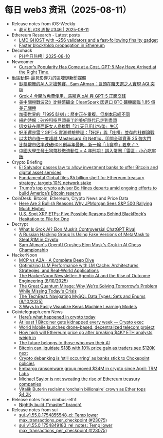 # 每日 web3 资讯（2025-08-11）

- Release notes from iOS-Weekly
  - [老司机 iOS 周报 #346 | 2025-08-11](https://github.com/SwiftOldDriver/iOS-Weekly/releases/tag/%23346)
- Ethereum Research - Latest posts
  - [LMD GHOST with ~256 validators and a fast-following finality gadget](https://ethresear.ch/t/lmd-ghost-with-256-validators-and-a-fast-following-finality-gadget/22856#post_10)
  - [Faster block/blob propagation in Ethereum](https://ethresear.ch/t/faster-block-blob-propagation-in-ethereum/21370?page=3#post_56)
- Decohack
  - [PH今日热榜 | 2025-08-10](https://decohack.com/producthunt-daily-2025-08-10/)
- Newcomer
  - [Cursor's Popularity Has Come at a Cost. GPT-5 May Have Arrived at the Right Time.](https://www.newcomer.co/p/cursors-popularity-has-come-at-a)
- 動區動趨-最具影響力的區塊鏈新聞媒體
  - [鈔票飛舞的AI人才搶奪賽，Sam Altman：巨頭在賭天選之人實現 AGI 突破](https://www.blocktempo.com/the-fierce-competition-for-ai-talent/)
  - [Grok 4 今開放免費使用，馬斯克 xAI 與 GPT-5 正面交鋒](https://www.blocktempo.com/grok-4-is-now-available-for-free/)
  - [美中關稅戰波及》比特幣礦企 CleanSpark 因進口 BTC 礦機面臨 1.85 億美元關稅](https://www.blocktempo.com/cleanspark-faces-185m-tariff-crisis/)
  - [加密世界的「1995 時刻」：歷史正在重複，但劇本已經不同](https://www.blocktempo.com/the-crypto-worlds-1995-moment/)
  - [紐約時報：矽谷科技巨頭員工的美好時代已走到盡頭](https://www.blocktempo.com/the-golden-era-for-big-tech-employees-is-over/)
  - [這女孩在墨西哥女人島挑戰「21 天只用比特幣」生活](https://www.blocktempo.com/survive-21-days-in-isla-mujeres-only-btc/)
  - [好用還是雷？GPT-5 實測體驗整理：「好評」與「吐槽」並存的社群論戰](https://www.blocktempo.com/gpt-5-first-wave-experience-summary/)
  - [以太坊市值一度超越 Mastercard 和 Netflix，叩開全球資產 25 強大門](https://www.blocktempo.com/ethereum-enters-top-25-global-assets-2025/)
  - [比特幣市佔率跌破60%創半年最低，新一輪「山寨季」要來了？](https://www.blocktempo.com/bitcoin-market-share-fell-below-60-percent/)
  - [中國大學生發土狗幣秒撤流動性 = 4 年刑期！誤入幣圈「雷區」小心吃牢飯](https://www.blocktempo.com/sorting-out-cases-of-cryptocurrency-crimes-in-china/)
- Crypto Briefing
  - [El Salvador passes law to allow investment banks to offer Bitcoin and digital asset services](https://cryptobriefing.com/bitcoin-investment-services-elsalvador-law/)
  - [Fundamental Global files $5 billion shelf for Ethereum treasury strategy, targets 10% network stake](https://cryptobriefing.com/ethereum-treasury-strategy-5-billion/)
  - [Trump’s top crypto advisor Bo Hines departs amid ongoing efforts to build America’s Bitcoin reserve](https://cryptobriefing.com/crypto-council-initiatives-white-house/)
- CoinDesk: Bitcoin, Ethereum, Crypto News and Price Data
  - [Here Are 3 Bullish Reasons Why JPMorgan Sees S&P 500 Rallying Much Higher](https://www.coindesk.com/markets/2025/08/10/here-are-3-bullish-reasons-why-jpmorgan-sees-s-and-p-500-rallying-much-higher)
  - [U.S. Spot XRP ETFs: Five Possible Reasons Behind BlackRock’s Hesitation to File for One](https://www.coindesk.com/markets/2025/08/10/u-s-spot-xrp-etfs-five-possible-reasons-behind-blackrock-s-hesitation-to-file-for-one)
- Decrypt
  - [What Is Grok AI? Elon Musk’s Controversial ChatGPT Rival](https://decrypt.co/resources/grok-ai-elon-musk-controversial-chatgpt-rival)
  - [A Russian Hacking Group Is Using Fake Versions of MetaMask to Steal $1M in Crypto](https://decrypt.co/334384/russia-hackers-greedybear-fake-metamask-1m-crypto)
  - [Sam Altman's OpenAI Crushes Elon Musk's Grok in AI Chess Championship](https://decrypt.co/334367/sam-altman-openai-elon-musk-grok-ai-chess)
- HackerNoon
  - [MCP vs A2A - A Complete Deep Dive](https://hackernoon.com/mcp-vs-a2a-a-complete-deep-dive?source=rss)
  - [Optimizing LLM Performance with LM Cache: Architectures, Strategies, and Real-World Applications](https://hackernoon.com/optimizing-llm-performance-with-lm-cache-architectures-strategies-and-real-world-applications?source=rss)
  - [The HackerNoon Newsletter: Agentic AI and the Rise of Outcome Engineering (8/10/2025)](https://hackernoon.com/8-10-2025-newsletter?source=rss)
  - [The Great Quantum Mirage: Why We're Solving Tomorrow's Problem While Missing Today's Crisis](https://hackernoon.com/the-great-quantum-mirage-why-were-solving-tomorrows-problem-while-missing-todays-crisis?source=rss)
  - [The TechBeat: Navigating MySQL Data Types: Sets and Enums (8/10/2025)](https://hackernoon.com/8-10-2025-techbeat?source=rss)
  - [3 Ways to Easily Visualize Keras Machine Learning Models](https://hackernoon.com/3-ways-to-easily-visualize-keras-machine-learning-models?source=rss)
- Cointelegraph.com News
  - [Here’s what happened in crypto today](https://cointelegraph.com/news/what-happened-in-crypto-today?utm_source=rss_feed&utm_medium=rss&utm_campaign=rss_partner_inbound)
  - [At least 1 Bitcoiner gets kidnapped every week — Crypto exec](https://cointelegraph.com/news/1-bitcoiner-kidnapped-every-week-cyrpto-exec?utm_source=rss_feed&utm_medium=rss&utm_campaign=rss_partner_inbound)
  - [World Mobile launches drone-based, decentralized telecom project](https://cointelegraph.com/news/world-mobile-launch-world-mobile-stratospheric?utm_source=rss_feed&utm_medium=rss&utm_campaign=rss_partner_inbound)
  - [How high will Ethereum price go after breaking $4K? ETH analysts weigh in](https://cointelegraph.com/news/how-high-can-the-ethereum-price-after-4k-go-analysts-weigh-in?utm_source=rss_feed&utm_medium=rss&utm_campaign=rss_partner_inbound)
  - [The future belongs to those who own their AI](https://cointelegraph.com/news/future-own-their-ai?utm_source=rss_feed&utm_medium=rss&utm_campaign=rss_partner_inbound)
  - [Bitcoin can liquidate $18B with 10% price gain as traders see $120K next](https://cointelegraph.com/news/bitcoin-can-liquidate-18b-with-10-price-gain-traders-see-120k-next?utm_source=rss_feed&utm_medium=rss&utm_campaign=rss_partner_inbound)
  - [Crypto debanking is ‘still occurring’ as banks stick to Chokepoint policies](https://cointelegraph.com/news/crypto-debanking-persists-despite-trump-pro-crypto-push?utm_source=rss_feed&utm_medium=rss&utm_campaign=rss_partner_inbound)
  - [Embargo ransomware group moved $34M in crypto since April: TRM Labs](https://cointelegraph.com/news/embargo-ransomware-34m-crypto-blackcat-links?utm_source=rss_feed&utm_medium=rss&utm_campaign=rss_partner_inbound)
  - [Michael Saylor is not sweating the rise of Ethereum treasury companies](https://cointelegraph.com/news/strategy-michael-saylor-bitcoin-focused-concerns-eth-altcoin-interest?utm_source=rss_feed&utm_medium=rss&utm_campaign=rss_partner_inbound)
  - [Vitalik Buterin reclaims ‘onchain billionaire’ crown as Ether tops $4.2K](https://cointelegraph.com/news/ethereum-vitalik-buterin-onchain-billionaire-eth-price-surging?utm_source=rss_feed&utm_medium=rss&utm_campaign=rss_partner_inbound)
- Release notes from nimbus-eth1
  - [Nightly build ("master" branch)](https://github.com/status-im/nimbus-eth1/releases/tag/nightly)
- Release notes from sui
  - [sui_v1.55.0_1754855548_ci: Temp lower max_transactions_per_checkpoint (#23075)](https://github.com/MystenLabs/sui/releases/tag/sui_v1.55.0_1754855548_ci)
  - [sui_v1.55.0_1754849183_rel_notes: Temp lower max_transactions_per_checkpoint (#23075)](https://github.com/MystenLabs/sui/releases/tag/sui_v1.55.0_1754849183_rel_notes)
